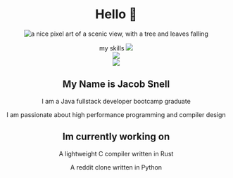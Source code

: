 <div align="center">
  <h1>Hello 👋</h1>
  <img src="https://i.imgur.com/mBOLoZc.gif" alt="a nice pixel art of a scenic view, with a tree and leaves falling"></img>

  <p align="center">
    my skills
    <a href="https://skillicons.dev">
      <img src="https://skillicons.dev/icons?i=rust,python,java,javascript,typescript,git,linux" /><br>
      <img src="https://skillicons.dev/icons?i=angular,arduino,aws,django,html,css,eclipse" /><br>
      <img src="https://skillicons.dev/icons?i=github,gradle,heroku,mysql,postman,spring,threejs" /><br>
    </a>
  </p>
    
  <h2>My Name is Jacob Snell</h2>
  
  <p> I am a Java fullstack developer bootcamp graduate</p>
  <p> I am passionate about high performance programming and compiler design</p>
  
  
  <h2>Im currently working on</h2>
  
  <p> A lightweight C compiler written in Rust</p>
  <p> A reddit clone written in Python</p>
</div>
  


